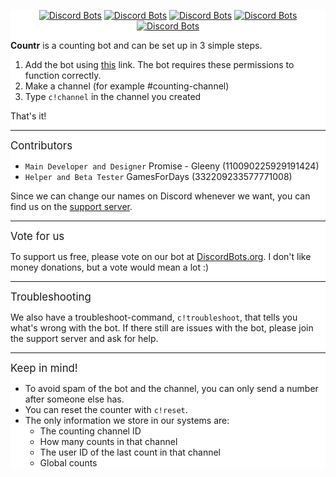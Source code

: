 <div style="background:white url(https://i.imgur.com/QiCG7sd.png) repeat fixed;">
<div align="center">
  
[![Discord Bots](https://discordbots.org/api/widget/status/467377486141980682.svg)](https://discordbots.org/bot/467377486141980682) [![Discord Bots](https://discordbots.org/api/widget/servers/467377486141980682.svg)](https://discordbots.org/bot/467377486141980682) [![Discord Bots](https://discordbots.org/api/widget/upvotes/467377486141980682.svg)](https://discordbots.org/bot/467377486141980682) [![Discord Bots](https://discordbots.org/api/widget/lib/467377486141980682.svg)](https://discordbots.org/bot/467377486141980682) [![Discord Bots](https://discordbots.org/api/widget/owner/467377486141980682.svg)](https://discordbots.org/bot/467377486141980682)

</div>

**Countr** is a counting bot and can be set up in 3 simple steps.
1. Add the bot using [this](https://discordapp.com/api/oauth2/authorize?client_id=467377486141980682&permissions=11280&scope=bot) link. The bot requires these permissions to function correctly.
2. Make a channel (for example #counting-channel)
3. Type `c!channel` in the channel you created

That's it!
** **
<big>Contributors</big>

- `Main Developer and Designer` Promise - Gleeny (110090225929191424)
- `Helper and Beta Tester` GamesForDays (332209233577771008)

Since we can change our names on Discord whenever we want, you can find us on the [support server](https://discord.gg/JbHX5U3).

** **
<big>Vote for us</big>

To support us free, please vote on our bot at [DiscordBots.org](https://discordbots.org/bot/467377486141980682).
I don't like money donations, but a vote would mean a lot :)

** **
<big>Troubleshooting</big>

We also have a troubleshoot-command, `c!troubleshoot`, that tells you what's wrong with the bot. If there still are issues with the bot, please join the support server and ask for help.

** **
<big>Keep in mind!</big>

- To avoid spam of the bot and the channel, you can only send a number after someone else has.
- You can reset the counter with `c!reset`.
- The only information we store in our systems are:
	- The counting channel ID
	- How many counts in that channel
	- The user ID of the last count in that channel
	- Global counts
